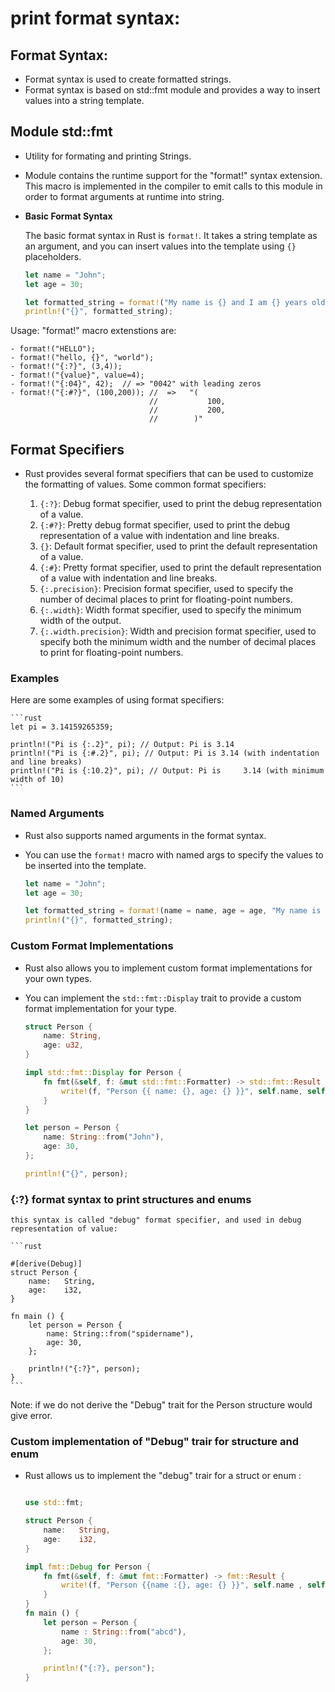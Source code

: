# print format syntax:


## Format Syntax:

- Format syntax is used to create formatted strings.
- Format syntax is  based on std::fmt module and provides a way to insert values into a string template.

## Module std::fmt 

- Utility for formating and printing Strings.

- Module contains the runtime support for the "format!" syntax extension. This macro is implemented in the
  compiler to emit calls to this module in order to format arguments at runtime into string.

- **Basic Format Syntax**

    The basic format syntax in Rust is `format!`. It takes a string template as an argument, and you can 
    insert values into the template using `{}` placeholders.

    ```rust 
    let name = "John";
    let age = 30;

    let formatted_string = format!("My name is {} and I am {} years old.", name, age);
    println!("{}", formatted_string);
    ```

Usage: "format!" macro extenstions are:

    - format!("HELLO");
    - format!("hello, {}", "world");
    - format!("{:?}", (3,4));
    - format!("{value}", value=4);
    - format!("{:04}", 42);  // => "0042" with leading zeros
    - format!("{:#?}", (100,200)); //  =>   "( 
                                   //           100, 
                                   //           200, 
                                   //        )"


## **Format Specifiers**

- Rust provides several format specifiers that can be used to customize the formatting of values. 
  Some common format specifiers:

  1. `{:?}`: Debug format specifier, used to print the debug representation of a value.
  2. `{:#?}`: Pretty debug format specifier, used to print the debug representation of a value with
     indentation and line breaks.
  3. `{}`: Default format specifier, used to print the default representation of a value.
  4. `{:#}`: Pretty format specifier, used to print the default representation of a value with indentation
     and line breaks.
  5. `{:.precision}`: Precision format specifier, used to specify the number of decimal places to print for
     floating-point numbers.
  6. `{:.width}`: Width format specifier, used to specify the minimum width of the output.
  7. `{:.width.precision}`: Width and precision format specifier, used to specify both the minimum width and
     the number of decimal places to print for floating-point numbers.


### **Examples**

Here are some examples of using format specifiers:

    ```rust
    let pi = 3.14159265359;

    println!("Pi is {:.2}", pi); // Output: Pi is 3.14
    println!("Pi is {:#.2}", pi); // Output: Pi is 3.14 (with indentation and line breaks)
    println!("Pi is {:10.2}", pi); // Output: Pi is     3.14 (with minimum width of 10)
    ```

### **Named Arguments**

- Rust also supports named arguments in the format syntax. 
- You can use the `format!` macro with named args to specify the values to be inserted into the template.

    ```rust
    let name = "John";
    let age = 30;

    let formatted_string = format!(name = name, age = age, "My name is {name} and I am {age} years old.");
    println!("{}", formatted_string);
    ```

### **Custom Format Implementations**

- Rust also allows you to implement custom format implementations for your own types. 
- You can implement the `std::fmt::Display` trait to provide a custom format implementation for your type.

    ```rust
    struct Person {
        name: String,
        age: u32,
    }

    impl std::fmt::Display for Person {
        fn fmt(&self, f: &mut std::fmt::Formatter) -> std::fmt::Result {
            write!(f, "Person {{ name: {}, age: {} }}", self.name, self.age)
        }
    }

    let person = Person {
        name: String::from("John"),
        age: 30,
    };

    println!("{}", person);
    ```

### **{:?}** format syntax to print structures and enums

    this syntax is called "debug" format specifier, and used in debug representation of value:

    ```rust 

    #[derive(Debug)]
    struct Person {
        name:   String,
        age:    i32,
    }

    fn main () {
        let person = Person { 
            name: String::from("spidername"),
            age: 30,
        };

        println!("{:?}", person);
    }
    ```

Note: if we do not derive the "Debug" trait for the Person structure would give error.

### **Custom implementation of "Debug" trair for structure and enum**

- Rust allows us to implement the "debug" trair for a struct or enum :

    ```rust 

    use std::fmt;

    struct Person {
        name:   String,
        age:    i32,
    }

    impl fmt::Debug for Person {
        fn fmt(&self, f: &mut fmt::Formatter) -> fmt::Result {
            write!(f, "Person {{name :{}, age: {} }}", self.name , self.age)
        }
    }
    fn main () {
        let person = Person {
            name : String::from("abcd"),
            age: 30,
        };

        println!("{:?}, person");
    }

    ```

